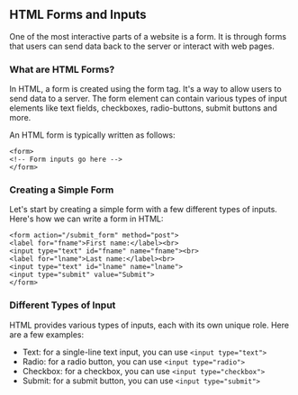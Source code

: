 ## HTML Forms and Inputs

One of the most interactive parts of a website is a form. It is through forms that users can send data back to the server or interact with web pages.

### What are HTML Forms?

In HTML, a form is created using the form tag. It's a way to allow users to send data to a server. The form element can contain various types of input elements like text fields, checkboxes, radio-buttons, submit buttons and more.

An HTML form is typically written as follows:

`<form>`  
 `<!-- Form inputs go here -->`  
`</form>`

### Creating a Simple Form

Let's start by creating a simple form with a few different types of inputs. Here's how we can write a form in HTML:

`<form action="/submit_form" method="post">`  
 `<label for="fname">First name:</label><br>`  
 `<input type="text" id="fname" name="fname"><br>`  
 `<label for="lname">Last name:</label><br>`  
 `<input type="text" id="lname" name="lname">`  
 `<input type="submit" value="Submit">`  
`</form>`

### Different Types of Input

HTML provides various types of inputs, each with its own unique role. Here are a few examples:

-  Text: for a single-line text input, you can use `<input type="text">`
-  Radio: for a radio button, you can use `<input type="radio">`
-  Checkbox: for a checkbox, you can use `<input type="checkbox">`
-  Submit: for a submit button, you can use `<input type="submit">`
